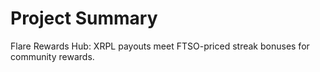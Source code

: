 # Project Summary

Flare Rewards Hub: XRPL payouts meet FTSO-priced streak bonuses for community rewards.
